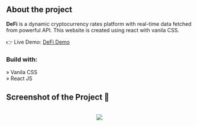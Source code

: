 <h2>About the project</h2>

  <p><b>DeFi</b> is a dynamic cryptocurrency rates platform with real-time data fetched from powerful API. This website is created using react with vanila CSS.</p>

👉 Live Demo: <a href='#'>DeFi Demo</a>

  <h3>Build with:</h3>

» Vanila CSS <br>
» React JS

<h2>Screenshot of the Project 📸</h2>
<br>

<div align='center'>
<img src='#'/>
</div>

<br>
<br>
